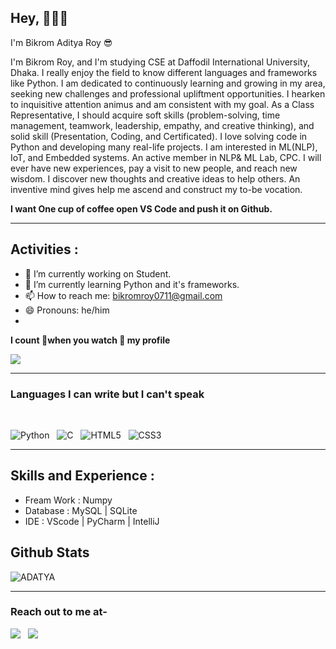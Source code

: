

<!-- 
## Skills and Experiance :

- Frontend           : Html | Css 
- Scripting Language : C | Python | Java
- Fream Work         : Numpy 
- Database           : MySQL | SQLLite 
- IDE                : VScode | IntelliJ | PyCharm 
 -->

<h2>Hey, 🙋🏼‍♂️</h2>
<p>I'm Bikrom Aditya Roy 😎</p>
<p>I'm Bikrom Roy, and I'm studying CSE at Daffodil International University, Dhaka. I really enjoy the field to know different languages and frameworks like Python.
I am dedicated to continuously learning and growing in my area, seeking new challenges and professional upliftment opportunities.
I hearken to inquisitive attention animus and am consistent with my goal. 
As a Class Representative, I should acquire soft skills (problem-solving, time management, teamwork, leadership, empathy, and creative thinking),  and solid skill (Presentation, Coding, and Certificated). 
I love solving code in Python and developing many real-life projects. I am interested in ML(NLP), IoT, and Embedded systems. An active member in NLP& ML Lab, CPC.
I will ever have new experiences, pay a visit to new people, and reach new wisdom.  I discover new thoughts and creative ideas to help others. An inventive mind gives help me ascend and construct my to-be vocation.
</p>
<p><b>I want One cup of coffee open VS Code and push it on Github.</b></p>

<hr />

## Activities  :

- 🔭 I’m currently working on Student. 
- 🌱 I’m currently learning Python and it's frameworks. 
- 📫 How to reach me: bikromroy0711@gmail.com 
- 😄 Pronouns: he/him 
- 
<p><b>I count 📝when you watch 👀 my profile </b></p>

![](https://komarev.com/ghpvc/?username=ADATYA&color=brightgreen)

<hr />

### Languages I can write but  I can't speak 

<br />

![Python](https://img.shields.io/badge/python-3670A0?style=for-the-badge&logo=python&logoColor=ffdd54) &nbsp;
![C](https://img.shields.io/badge/c-%2300599C.svg?style=for-the-badge&logo=c&logoColor=white) &nbsp;
![HTML5](https://img.shields.io/badge/html5-%23E34F26.svg?style=for-the-badge&logo=html5&logoColor=white) &nbsp;
![CSS3](https://img.shields.io/badge/css3-%231572B6.svg?style=for-the-badge&logo=css3&logoColor=white)
<hr />

##  Skills and Experience :

- Fream Work         : Numpy 
- Database           : MySQL | SQLite 
- IDE                : VScode | PyCharm | IntelliJ

<h2>Github Stats</h2>
<!-- <p align="center" style="width:100% display:flex flex-direction:column align-items:center justify-content:center"> 
   -->
<!--  [![GitHub Streak](https://github-readme-streak-stats.herokuapp.com/?user=ADATYA&theme=dark)](https://git.io/streak-stats) -->
<!--   [![Top Langs](https://github-readme-stats.vercel.app/api/top-langs/?username=ADATYA)](https://github.com/ADATYA/github-readme-stats) -->
 
  <img align="center" src="https://github-readme-stats.vercel.app/api?username=ADATYA&show_icons=true&locale=en&theme=tokyonight" alt="ADATYA" />
 
</p>

<hr />

### Reach out to me at-
[<img src="https://img.shields.io/badge/linkedin-%230077B5.svg?&style=for-the-badge&logo=linkedin&logoColor=white" />](linkedin.com/in/bikrom-roy-68884a226) &nbsp;
[<img src ="https://img.shields.io/badge/Email-Here-%23E4405F.svg?&style=for-the-badge&logo=&logoColor=white%22">](bikromroy0711@gmail.com)



